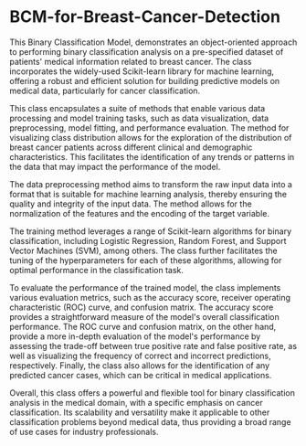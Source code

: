 # BCM-for-Breast-Cancer-Detection

This Binary Classification Model, demonstrates an object-oriented approach to performing binary classification analysis on a pre-specified dataset of patients' medical information related to breast cancer. The class incorporates the widely-used Scikit-learn library for machine learning, offering a robust and efficient solution for building predictive models on medical data, particularly for cancer classification. 

This class encapsulates a suite of methods that enable various data processing and model training tasks, such as data visualization, data preprocessing, model fitting, and performance evaluation. The method for visualizing class distribution allows for the exploration of the distribution of breast cancer patients across different clinical and demographic characteristics. This facilitates the identification of any trends or patterns in the data that may impact the performance of the model. 

The data preprocessing method aims to transform the raw input data into a format that is suitable for machine learning analysis, thereby ensuring the quality and integrity of the input data. The method allows for the normalization of the features and the encoding of the target variable. 

The training method leverages a range of Scikit-learn algorithms for binary classification, including Logistic Regression, Random Forest, and Support Vector Machines (SVM), among others. The class further facilitates the tuning of the hyperparameters for each of these algorithms, allowing for optimal performance in the classification task. 

To evaluate the performance of the trained model, the class implements various evaluation metrics, such as the accuracy score, receiver operating characteristic (ROC) curve, and confusion matrix. The accuracy score provides a straightforward measure of the model's overall classification performance. The ROC curve and confusion matrix, on the other hand, provide a more in-depth evaluation of the model's performance by assessing the trade-off between true positive rate and false positive rate, as well as visualizing the frequency of correct and incorrect predictions, respectively. Finally, the class also allows for the identification of any predicted cancer cases, which can be critical in medical applications.

Overall, this class offers a powerful and flexible tool for binary classification analysis in the medical domain, with a specific emphasis on cancer classification. Its scalability and versatility make it applicable to other classification problems beyond medical data, thus providing a broad range of use cases for industry professionals.
